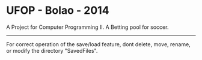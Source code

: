 # UFOP - Bolao - 2014
A Project for Computer Programming II. A Betting pool for soccer.
 - - - - - - -
For correct operation of the save/load feature, dont delete, move, rename, or modify the directory "SavedFiles".
